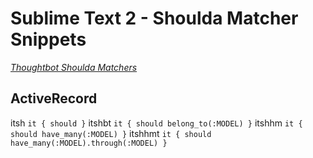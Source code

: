 # Sublime Text 2 - Shoulda Matcher Snippets
[*Thoughtbot Shoulda Matchers*](https://github.com/thoughtbot/shoulda-matchers)

## ActiveRecord

itsh <tab> `it { should }`
itshbt <tab> `it { should belong_to(:MODEL) }`
itshhm <tab> `it { should have_many(:MODEL) }`
itshhmt <tab> `it { should have_many(:MODEL).through(:MODEL) }`